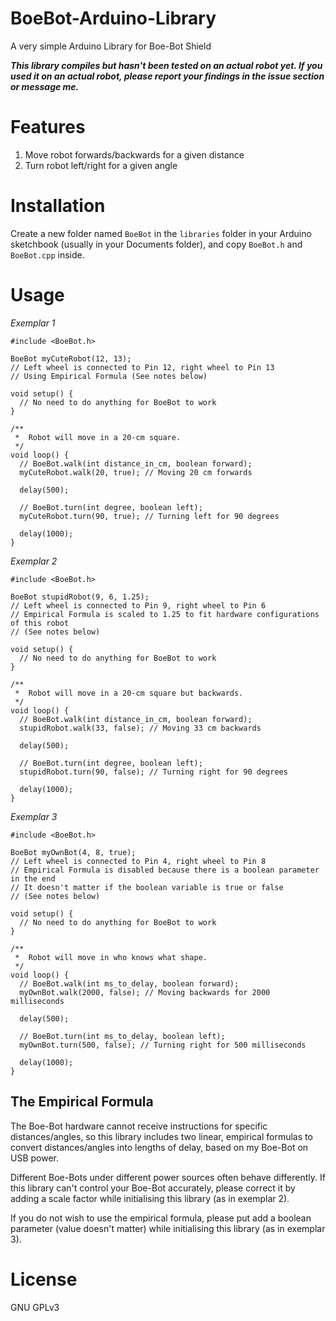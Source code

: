 # BoeBot-Arduino-Library
A very simple Arduino Library for Boe-Bot Shield

***This library compiles but hasn't been tested on an actual robot yet. If you used
it on an actual robot, please report your findings in the issue section or
message me.***

# Features
1. Move robot forwards/backwards for a given distance
1. Turn robot left/right for a given angle

# Installation
Create a new folder named `BoeBot` in the `libraries` folder in your Arduino
sketchbook (usually in your Documents folder), and copy `BoeBot.h` and `BoeBot.cpp`
inside.

# Usage
*Exemplar 1*  
``` Arduino
#include <BoeBot.h>

BoeBot myCuteRobot(12, 13);
// Left wheel is connected to Pin 12, right wheel to Pin 13
// Using Empirical Formula (See notes below)

void setup() {
  // No need to do anything for BoeBot to work
}

/**
 *  Robot will move in a 20-cm square.
 */
void loop() {
  // BoeBot.walk(int distance_in_cm, boolean forward);
  myCuteRobot.walk(20, true); // Moving 20 cm forwards

  delay(500);

  // BoeBot.turn(int degree, boolean left);
  myCuteRobot.turn(90, true); // Turning left for 90 degrees

  delay(1000);
}
```

*Exemplar 2*
``` Arduino
#include <BoeBot.h>

BoeBot stupidRobot(9, 6, 1.25);
// Left wheel is connected to Pin 9, right wheel to Pin 6
// Empirical Formula is scaled to 1.25 to fit hardware configurations of this robot
// (See notes below)

void setup() {
  // No need to do anything for BoeBot to work
}

/**
 *  Robot will move in a 20-cm square but backwards.
 */
void loop() {
  // BoeBot.walk(int distance_in_cm, boolean forward);
  stupidRobot.walk(33, false); // Moving 33 cm backwards

  delay(500);

  // BoeBot.turn(int degree, boolean left);
  stupidRobot.turn(90, false); // Turning right for 90 degrees

  delay(1000);
}
```

*Exemplar 3*
``` Arduino
#include <BoeBot.h>

BoeBot myOwnBot(4, 8, true);
// Left wheel is connected to Pin 4, right wheel to Pin 8
// Empirical Formula is disabled because there is a boolean parameter in the end
// It doesn't matter if the boolean variable is true or false
// (See notes below)

void setup() {
  // No need to do anything for BoeBot to work
}

/**
 *  Robot will move in who knows what shape.
 */
void loop() {
  // BoeBot.walk(int ms_to_delay, boolean forward);
  myOwnBot.walk(2000, false); // Moving backwards for 2000 milliseconds

  delay(500);

  // BoeBot.turn(int ms_to_delay, boolean left);
  myOwnBot.turn(500, false); // Turning right for 500 milliseconds

  delay(1000);
}
```

## The Empirical Formula
The Boe-Bot hardware cannot receive instructions for specific distances/angles, so
this library includes two linear, empirical formulas to convert distances/angles
into lengths of delay, based on my Boe-Bot on USB power.

Different Boe-Bots under different power sources often behave differently. If
this library can't control your Boe-Bot accurately, please correct it by adding
a scale factor while initialising this library (as in exemplar 2).

If you do not wish to use the empirical formula, please put add a boolean parameter
(value doesn't matter) while initialising this library (as in exemplar 3).


# License
GNU GPLv3
